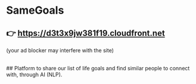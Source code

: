 # SameGoals
## 👉 https://d3t3x9jw381f19.cloudfront.net   
(your ad blocker may interfere with the site)

<br>
## Platform to share our list of life goals and find similar people to connect with, through AI (NLP).

 
